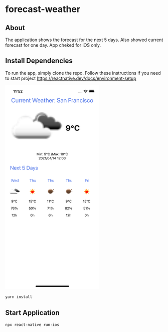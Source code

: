 # forecast-weather
## About

 The application shows the forecast for the next 5 days. Also showed current forecast for one day.
 App cheked for iOS only.

## Install Dependencies

To run the app, simply clone the repo. Follow these instructions if you need to start project https://reactnative.dev/docs/environment-setup  

<img src='./src/assets/screenshot/screenshot.png' width=300>

```bash
yarn install
```
## Start Application 

```bash
npx react-native run-ios
```
